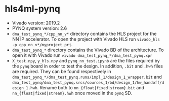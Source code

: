 # hls4ml-pynq
- Vivado version: 2019.2
- PYNQ system version: 2.6
- `dma_test_pynq_*/cpp_nn_v*` directory contains the HLS project for the NN IP accelerator. To open the project with Vivado HLS run `vivado_hls -p cpp_nn_v*/myproject_prj`. 
- `dma_test_pynq_*` directory contains the Vivado BD of the architecture. To open it with Vivado run `vivado dma_test_pynq_*/dma_test_pynq.xpr`
- `X_test.npy`, `y_hls.npy` and `pynq_nn_test.ipynb` are the files required by the `pynq` board in order to test the design. In addition, `.bit` and `.hwh` files are required. They can be found respectively in `dma_test_pynq_*/dma_test_pynq.runs/impl_1/design_1_wrapper.bit` and `dma_test_pynq/dma_test_pynq.srcs/sources_1/bd/design_1/hw_handoff/design_1.hwh`. Rename both to `nn_{float|fixed|stream}.bit` and `nn_{float|fixed|stream}.hwh` once moved in the `pynq` SD.
